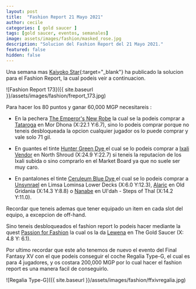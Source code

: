 ```yaml
---
layout: post
title:  "Fashion Report 21 Mayo 2021"
author: cecile
categories: [ gold saucer ]
tags: [gold saucer, eventos, semanales]
image: assets/images/fashion/masked_rose.jpg
description: "Solucion del Fashion Report del 21 Mayo 2021."
featured: false
hidden: false
---
```


Una semana mas [Kaiyoko Star](https://twitter.com/kaiyokostar){:target="_blank"} ha publicado la solucion para el Fashion Report, la cual podeis veir a continuacion.

![Fashion Report 173]({{ site.baseurl }}/assets/images/fashion/freport_173.jpg)

Para hacer los 80 puntos y ganar 60,000 MGP necesitareis :

- En la pechera <a href="https://eu.finalfantasyxiv.com/lodestone/playguide/db/item/f07e64641c4" class="eorzeadb_link" target="_blank">The Emperor's New Robe</a> la cual se la podeis comprar a <a href="https://eu.finalfantasyxiv.com/lodestone/playguide/db/shop/e94d4aa84ec/?item=f07e64641c4&type=gil" class="eorzeadb_link" target="_blank">Tataroga</a> en Mor Dhona (X:22.1 Y:6.7), sino lo podeis comprar porque no teneis desbloqueada la opcion cualquier jugador os lo puede comprar y vale solo 71 gil.

- En guantes el tinte <a href="https://eu.finalfantasyxiv.com/lodestone/playguide/db/item/73f7ac282d9" class="eorzeadb_link" target="_blank">Hunter Green Dye </a> el cual se lo podeis comprar a <a href="https://eu.finalfantasyxiv.com/lodestone/playguide/db/shop/82cc59ae4c7/?item=73f7ac282d9&type=gil" class="eorzeadb_link" target="_blank">Ixali Vendor</a> en North Shroud (X:24.9 Y:22.7) si teneis la reputacion de los Ixali subida o sino comprarlo en el Market Board ya que no suele ser muy caro.

- En pantalones el tinte <a href="https://eu.finalfantasyxiv.com/lodestone/playguide/db/item/b036656bfda" class="eorzeadb_link" target="_blank">Ceruleum Blue Dye </a> el cual se lo podeis comprar a <a href="https://eu.finalfantasyxiv.com/lodestone/playguide/db/shop/f82f6515efe/?item=b036656bfda&type=gil" class="eorzeadb_link" target="_blank">Unsynrael</a> en Limsa Lominsa Lower Decks (X:6.0 Y:12.3), <a href="https://eu.finalfantasyxiv.com/lodestone/playguide/db/shop/a28cf0441f4/?item=b036656bfda&type=gil" class="eorzeadb_link" target="_blank">Alaric</a> en Old Gridania (X:14.3 Y:8.8) o <a href="https://eu.finalfantasyxiv.com/lodestone/playguide/db/shop/8cf85c5ad7b/?item=b036656bfda&type=gil" class="eorzeadb_link" target="_blank">Nanabe</a> en Ul'dah - Steps of Thal (X:14.2 Y:11.0).

Recordar que teneis ademas que tener equipado un item en cada slot del equipo, a excepcion de off-hand.

Sino teneis desbloqueados el fashion report lo podeis hacer mediante la quest <a href="https://eu.finalfantasyxiv.com/lodestone/playguide/db/quest/bd8144d7d23" class="eorzeadb_link" target="_blank">Passion for Fashion</a> la cual os la da <a href="https://eu.finalfantasyxiv.com/lodestone/playguide/db/npc/npc/bfd5ce76f91/" class="eorzeadb_link" target="_blank">Lewena</a> en The Gold Saucer (X: 4.8 Y: 6.1).

Por ultimo recordar que este año tenemos de nuevo el evento del Final Fantasy XV con el que podeis conseguir el coche Regalia Type-G, el cual es para 4 jugadores, y os costara 200,000 MGP por lo cual hacer el fashion report es una manera facil de conseguirlo.

![Regalia Type-G]({{ site.baseurl }}/assets/images/fashion/ffxivregalia.jpg)
